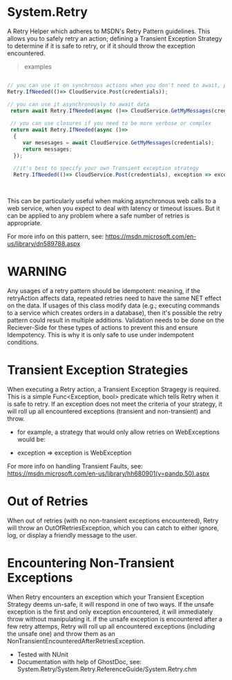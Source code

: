 # System.Retry
A Retry Helper which adheres to MSDN's Retry Pattern guidelines. 
This allows you to safely retry an action; defining a Transient Exception Strategy to determine if it is safe to retry, or if it should throw the exception encountered.

>examples
```javascript

// you can use it on synchrnous actions when you don't need to await, perhaps when a background thread command queue manages the posting of your data
Retry.IfNeeded(()=> CloudService.Post(credentials)); 

// you can use it asynchronously to await data
 return await Retry.IfNeeded(async ()=> CloudService.GetMyMessages(credentials));
 
 // you can use closures if you need to be more verbose or complex
 return await Retry.IfNeeded(async ()=>
  {
     var mesesages = await CloudService.GetMyMessages(credentials); 
     return messages;
  });
  
  //it's best to specify your own Transient exception strategy
  Retry.IfNeeded(()=> CloudService.Post(credentials), exception => exception is WebException); // will only retry if WebException
  
  

```

This can be particularly useful when making asynchronous web calls to a web service, when you expect to deal with latency or timeout issues. But it can be applied to any problem where a safe number of retries is appropriate. 

For more info on this pattern, see: https://msdn.microsoft.com/en-us/library/dn589788.aspx

# WARNING
 Any usages of a retry pattern should be idempotent: meaning, if the retryAction affects data, repeated retries need to have the same NET effect on the data. 
 If usages of this class modify data (e.g.; executing commands to a service which creates orders in a database), then it's possible the retry pattern could result in multiple additions. Validation needs to be done on the Reciever-Side for these types of actions to prevent this and ensure Idempotency. 
 This is why it is only safe to use under indempotent conditions.

# Transient Exception Strategies
 When executing a Retry action, a Transient Exception Stragegy is required. This is a simple Func<Exception, bool> predicate which tells Retry when it is safe to retry. If an exception does not meet the criteria of your strategy, it will roll up all encountered exceptions (transient and non-transient) and throw. 

- for example, a strategy that would only allow retries on WebExceptions would be: 

- exception => exception is WebException

For more info on handling Transient Faults, see: https://msdn.microsoft.com/en-us/library/hh680901(v=pandp.50).aspx

# Out of Retries
 When out of retries (with no non-transient exceptions encountered), Retry will throw an OutOfRetriesException, which you can catch to either ignore, log, or display a friendly message to the user. 

# Encountering Non-Transient Exceptions 
 When Retry encounters an exception which your Transient Exception Strategy deems un-safe, it will respond in one of two ways. 
 If the unsafe exception is the first and only exception encountered, it will immediately throw without manipulating it. 
 if the unsafe exception is encountered after a few retry attemps, Retry will roll up all encountered exceptions (including the unsafe one) and throw them as an NonTransientEncounteredAfterRetriesException.
 
  - Tested with NUnit
  - Documentation with help of GhostDoc, see: System.Retry/System.Retry.ReferenceGuide/System.Retry.chm
